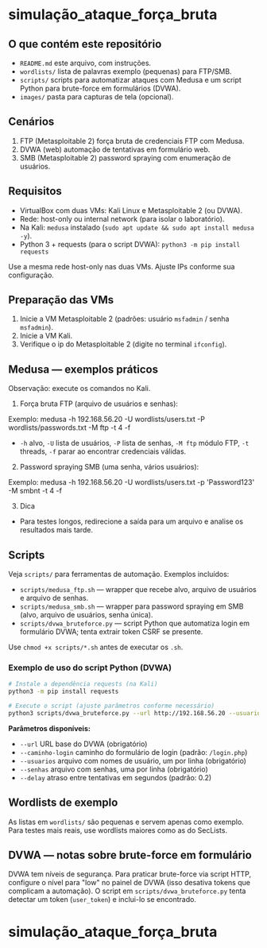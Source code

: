 # simulação_ataque_força_bruta

## O que contém este repositório

- `README.md` este arquivo, com instruções.
- `wordlists/` lista de palavras exemplo (pequenas) para FTP/SMB.
- `scripts/` scripts para automatizar ataques com Medusa e um script Python para brute-force em formulários (DVWA).
- `images/` pasta para capturas de tela (opcional).

## Cenários

1. FTP (Metasploitable 2) força bruta de credenciais FTP com Medusa.
2. DVWA (web) automação de tentativas em formulário web.
3. SMB (Metasploitable 2) password spraying com enumeração de usuários.

## Requisitos

- VirtualBox com duas VMs: Kali Linux e Metasploitable 2 (ou DVWA).  
- Rede: host-only ou internal network (para isolar o laboratório).  
- Na Kali: `medusa` instalado (`sudo apt update && sudo apt install medusa -y`).  
- Python 3 + requests (para o script DVWA): `python3 -m pip install requests`

Use a mesma rede host-only nas duas VMs. Ajuste IPs conforme sua configuração.

## Preparação das VMs

1. Inicie a VM Metasploitable 2 (padrões: usuário `msfadmin` / senha `msfadmin`).
2. Inicie a VM Kali.
3. Verifique o ip do Metasploitable 2 (digite no terminal `ifconfig`).

## Medusa — exemplos práticos

Observação: execute os comandos no Kali.

1) Força bruta FTP (arquivo de usuários e senhas):

Exemplo:
medusa -h 192.168.56.20 -U wordlists/users.txt -P wordlists/passwords.txt -M ftp -t 4 -f

- `-h` alvo, `-U` lista de usuários, `-P` lista de senhas, `-M ftp` módulo FTP, `-t` threads, `-f` parar ao encontrar credenciais válidas.

2) Password spraying SMB (uma senha, vários usuários):

Exemplo:
medusa -h 192.168.56.20 -U wordlists/users.txt -p 'Password123' -M smbnt -t 4 -f

3) Dica 
- Para testes longos, redirecione a saída para um arquivo e analise os resultados mais tarde.

## Scripts

Veja `scripts/` para ferramentas de automação. Exemplos incluídos:

- `scripts/medusa_ftp.sh` — wrapper que recebe alvo, arquivo de usuários e arquivo de senhas.
- `scripts/medusa_smb.sh` — wrapper para password spraying em SMB (alvo, arquivo de usuários, senha única).
- `scripts/dvwa_bruteforce.py` — script Python que automatiza login em formulário DVWA; tenta extrair token CSRF se presente.

Use `chmod +x scripts/*.sh` antes de executar os `.sh`.

### Exemplo de uso do script Python (DVWA)

```bash
# Instale a dependência requests (na Kali)
python3 -m pip install requests

# Execute o script (ajuste parâmetros conforme necessário)
python3 scripts/dvwa_bruteforce.py --url http://192.168.56.20 --usuarios wordlists/users.txt --senhas wordlists/passwords.txt
```

**Parâmetros disponíveis:**
- `--url` URL base do DVWA (obrigatório)
- `--caminho-login` caminho do formulário de login (padrão: `/login.php`)
- `--usuarios` arquivo com nomes de usuário, um por linha (obrigatório)
- `--senhas` arquivo com senhas, uma por linha (obrigatório)
- `--delay` atraso entre tentativas em segundos (padrão: 0.2)

## Wordlists de exemplo

As listas em `wordlists/` são pequenas e servem apenas como exemplo. Para testes mais reais, use wordlists maiores como as do SecLists.

## DVWA — notas sobre brute-force em formulário

DVWA tem níveis de segurança. Para praticar brute-force via script HTTP, configure o nível para "low" no painel de DVWA (isso desativa tokens que complicam a automação). O script em `scripts/dvwa_bruteforce.py` tenta detectar um token (`user_token`) e inclui-lo se encontrado.

# simulação_ataque_força_bruta

